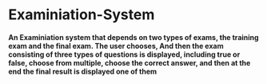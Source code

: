 # Examiniation-System
#### An Examiniation system that depends on two types of exams, the training exam and the final exam. The user chooses, And then the exam consisting of three types of questions is displayed, including true or false, choose from multiple, choose the correct answer, and then at the end the final result is displayed one of them  


